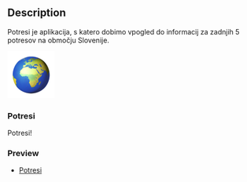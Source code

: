 ## Description
Potresi je aplikacija, s katero dobimo vpogled do informacij za zadnjih 5 potresov na območju Slovenije.

![Potresi](icon/favicon-96x96-dunplab-manifest-34707.png)

### Potresi

Potresi!

### Preview

* [Potresi](https://www.matejnovak.si/potresi/)
